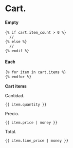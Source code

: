 # Cart.

#### Empty
```html
{% if cart.item_count > 0 %}
  //
{% else %}
  //
{% endif %}
```

#### Each
```html
{% for item in cart.items %}
{% endfor %}
```

**Cart items**

Cantidad.
```
{{ item.quantity }}
```

Precio.
```
{{ item.price | money }}
```

Total.
```
{{ item.line_price | money }}
```


